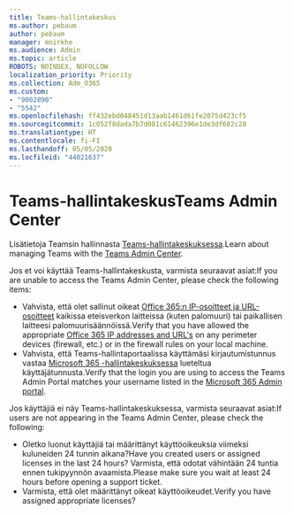```yaml
---
title: Teams-hallintakeskus
ms.author: pebaum
author: pebaum
manager: mnirkhe
ms.audience: Admin
ms.topic: article
ROBOTS: NOINDEX, NOFOLLOW
localization_priority: Priority
ms.collection: Adm_O365
ms.custom:
- "9002890"
- "5542"
ms.openlocfilehash: ff432ebd048451d13aab1461d61fe2075d423cf5
ms.sourcegitcommit: 1c052f8dada7b7d081c61462396e1de3df682c28
ms.translationtype: HT
ms.contentlocale: fi-FI
ms.lasthandoff: 05/05/2020
ms.locfileid: "44021637"
---
```

# <a name="teams-admin-center"></a><span data-ttu-id="e2dcb-102">Teams-hallintakeskus</span><span class="sxs-lookup"><span data-stu-id="e2dcb-102">Teams Admin Center</span></span>

<span data-ttu-id="e2dcb-103">Lisätietoja Teamsin hallinnasta [Teams-hallintakeskuksessa](https://docs.microsoft.com/microsoftteams/manage-teams-skypeforbusiness-admin-center).</span><span class="sxs-lookup"><span data-stu-id="e2dcb-103">Learn about managing Teams with the [Teams Admin Center](https://docs.microsoft.com/microsoftteams/manage-teams-skypeforbusiness-admin-center).</span></span>

<span data-ttu-id="e2dcb-104">Jos et voi käyttää Teams-hallintakeskusta, varmista seuraavat asiat:</span><span class="sxs-lookup"><span data-stu-id="e2dcb-104">If you are unable to access the Teams Admin Center, please check the following items:</span></span>

- <span data-ttu-id="e2dcb-105">Vahvista, että olet sallinut oikeat [Office 365:n IP-osoitteet ja URL-osoitteet](https://docs.microsoft.com/Office365/Enterprise/office-365-ip-web-service) kaikissa eteisverkon laitteissa (kuten palomuuri) tai paikallisen laitteesi palomuurisäännöissä.</span><span class="sxs-lookup"><span data-stu-id="e2dcb-105">Verify that you have allowed the appropriate [Office 365 IP addresses and URL's](https://docs.microsoft.com/Office365/Enterprise/office-365-ip-web-service) on any perimeter devices (firewall, etc.) or in the firewall rules on your local machine.</span></span>
- <span data-ttu-id="e2dcb-106">Vahvista, että Teams-hallintaportaalissa käyttämäsi kirjautumistunnus vastaa [Microsoft 365 -hallintakeskuksessa](https://admin.microsoft.com/Adminportal/Home?source=applauncher#/users) lueteltua käyttäjätunnusta.</span><span class="sxs-lookup"><span data-stu-id="e2dcb-106">Verify that the login you are using to access the Teams Admin Portal matches your username listed in the [Microsoft 365 Admin portal](https://admin.microsoft.com/Adminportal/Home?source=applauncher#/users).</span></span>

<span data-ttu-id="e2dcb-107">Jos käyttäjiä ei näy Teams-hallintakeskuksessa, varmista seuraavat asiat:</span><span class="sxs-lookup"><span data-stu-id="e2dcb-107">If users are not appearing in the Teams Admin Center, please check the following:</span></span>

- <span data-ttu-id="e2dcb-108">Oletko luonut käyttäjiä tai määrittänyt käyttöoikeuksia viimeksi kuluneiden 24 tunnin aikana?</span><span class="sxs-lookup"><span data-stu-id="e2dcb-108">Have you created users or assigned licenses in the last 24 hours?</span></span> <span data-ttu-id="e2dcb-109">Varmista, että odotat vähintään 24 tuntia ennen tukipyynnön avaamista.</span><span class="sxs-lookup"><span data-stu-id="e2dcb-109">Please make sure you wait at least 24 hours before opening a support ticket.</span></span>
- <span data-ttu-id="e2dcb-110">Varmista, että olet määrittänyt oikeat käyttöoikeudet.</span><span class="sxs-lookup"><span data-stu-id="e2dcb-110">Verify you have assigned appropriate licenses?</span></span> 
